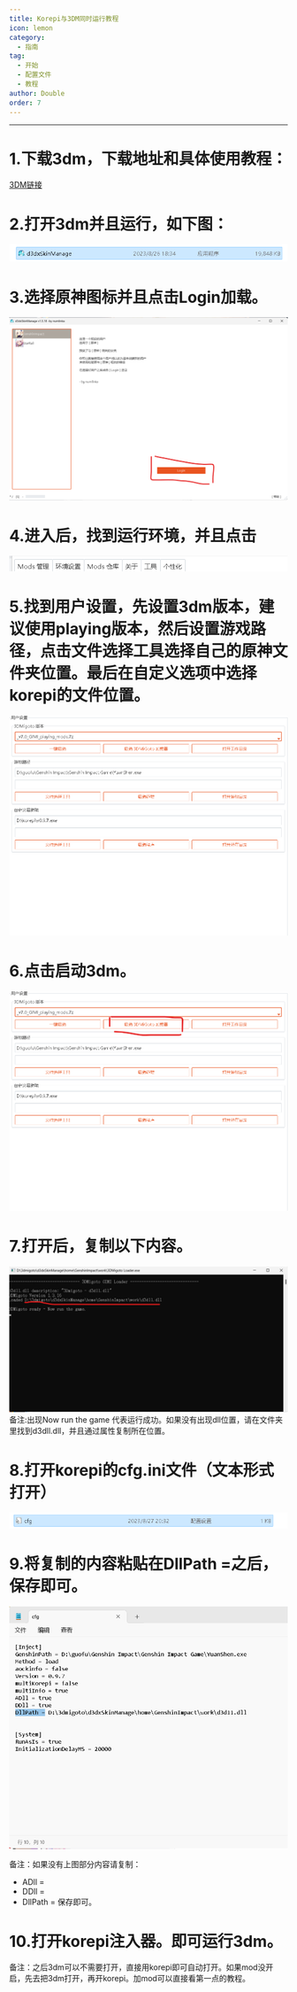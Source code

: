 ```yaml
---
title: Korepi与3DM同时运行教程
icon: lemon
category:
  - 指南
tag:
  - 开始
  - 配置文件
  - 教程
author: Double
order: 7
---
```

---

# 1.下载3dm，下载地址和具体使用教程：

 [3DM链接](https://d3dxskinmanage.numlinka.com/#/downloads/d3dx-skin-manage)

# 2.打开3dm并且运行，如下图：

 ![](images\3dm-2.png)

# 3.选择原神图标并且点击Login加载。

 ![](images\3dm-3.png)

# 4.进入后，找到运行环境，并且点击

 ![](images\3dm-4.png)

# 5.找到用户设置，先设置3dm版本，建议使用playing版本，然后设置游戏路径，点击文件选择工具选择自己的原神文件夹位置。最后在自定义选项中选择korepi的文件位置。

 ![](images\3dm-5.png)
 
# 6.点击启动3dm。

 ![](images\3dm-6.png)

# 7.打开后，复制以下内容。
 ![](images\3dm-7.png)
 备注:出现Now run the game   代表运行成功。如果没有出现dll位置，请在文件夹里找到d3dll.dll，并且通过属性复制所在位置。

# 8.打开korepi的cfg.ini文件（文本形式打开）

 ![](images\3dm-8.png)

# 9.将复制的内容粘贴在DllPath =之后，保存即可。

 ![](images\3dm-9.png)

 备注：如果没有上图部分内容请复制：
 - ADll = 
 - DDll = 
 - DllPath =
 保存即可。

# 10.打开korepi注入器。即可运行3dm。

 备注：之后3dm可以不需要打开，直接用korepi即可自动打开。如果mod没开启，先去把3dm打开，再开korepi。加mod可以直接看第一点的教程。 

